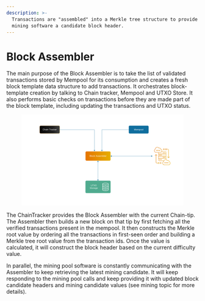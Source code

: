 ```yaml
---
description: >-
  Transactions are "assembled" into a Merkle tree structure to provide the
  mining software a candidate block header.
---
```


# Block Assembler

The main purpose of the Block Assembler is to take the list of validated transactions stored by Mempool for its consumption and creates a fresh block template data structure to add transactions. It orchestrates block-template creation by talking to Chain tracker, Mempool and UTXO Store. It also performs basic checks on transactions before they are made part of the block template, including updating the transactions and UTXO status.

<figure><img src="../../../.gitbook/assets/image (12).png" alt=""><figcaption></figcaption></figure>

The ChainTracker provides the Block Assembler with the current Chain-tip. The Assembler then builds a new block on that tip by first fetching all the verified transactions present in the mempool. It then constructs the Merkle root value by ordering all the transactions in first-seen order and building a Merkle tree root value from the transaction ids. Once the value is calculated, it will construct the block header based on the current difficulty value.

In parallel, the mining pool software is constantly communicating with the Assembler to keep retrieving the latest mining candidate. It will keep responding to the mining pool calls and keep providing it with updated block candidate headers and mining candidate values (see mining topic for more details).
